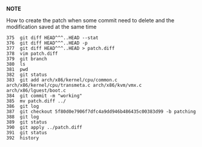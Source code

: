 
**NOTE**

How to create the patch when some commit need to delete and the modification saved at the same time

```
375  git diff HEAD^^^..HEAD --stat
376  git diff HEAD^^^..HEAD -p
377  git diff HEAD^^^..HEAD > patch.diff
378  vim patch.diff
379  git branch
380  ls
381  pwd
382  git status
383  git add arch/x86/kernel/cpu/common.c arch/x86/kernel/cpu/transmeta.c arch/x86/kvm/vmx.c arch/x86/lguest/boot.c
384  git commit -m "working"
385  mv patch.diff ../
386  git log
387  git checkout 5f80d0e7906f7dfc4a9dd946b486435c00383d99 -b patching
388  git log
389  git status
390  git apply ../patch.diff
391  git status
392  history

```
